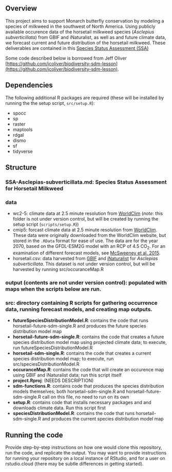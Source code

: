 ## Overview
This project aims to support Monarch butterfly conservation by modeling a species of milkweed in the southwest of North America. Using publicly available occurence data of the horsetail milkweed species (*Asclepius subverticillata*) from GBIF and iNaturalist, as well as and future climate data, we forecast current and future distribution of the horsetail milkweed. These deliverables are contained in this [Species Status Assessment (SSA)](https://github.com/BiodiversityDataScienceCorp/Spidertail-Mapping/blob/main/SSA-Asclepias-subverticillata.md)

Some code described below is borrowed from Jeff Oliver [https://github.com/jcoliver/biodiversity-sdm-lesson](https://github.com/jcoliver/biodiversity-sdm-lesson).

## Dependencies
The following additional R packages are required (these will be installed by running the the setup script, `src/setup.R`):

+ spocc
+ sp
+ raster
+ maptools
+ rdgal
+ dismo
+ sf
+ tidyverse

## Structure
### SSA-Asclepias-subverticillata.md: Species Status Assessment for Horsetail Milkweed
### data
  + wc2-5: climate data at 2.5 minute resolution from [WorldClim](http://www.worldclim.org) (_note_: this folder is not under version control, but will be created by running the setup script (`scripts/setup.R`))
  + cmip5: forcast climate data at 2.5 minute resolution from [WorldClim](http://www.worldclim.org). These data were originally downloaded from the WorldClim website, but stored in the `.RData` format for ease of use. The data are for the year 2070, based on the GFDL-ESM2G model with an RCP of 4.5 CO<sub>2</sub>. For an examination of different forecast models, see [McSweeney et al. 2015](https://link.springer.com/article/10.1007/s00382-014-2418-8).
  + horsetail.csv: data harvested from [GBIF](https://www.gbif.org/) and [iNaturalist](https://www.inaturalist.org) for _Asclepias subverticillata_. This dataset is not under version control, but will be harvested by running src/occuranceMap.R
### output (contents are not under version control): populated with maps when the scripts below are run.
### src: directory containing R scripts for gathering occurrence data, running forecast models, and creating map outputs.
  + **futureSpeciesDistributionModel.R**: contains the code that runs horsetail-future-sdm-single.R and produces the future species distribution model map
  + **horsetail-future-sdm-single.R**: contains the code that creates a future species distribution model map using projected climate data; to execute, run futureSpeciesDistributionModel.R
  + **horsetail-sdm-single.R**: contains the code that creates a current species distribution model map; to execute, run src/speciesDistributionModel.R
  + **occuranceMap.R**: contains the code that will create an occurence map using GBIF and iNaturalist data; run this script itself
  + **project.Rproj**: (NEEDS DESCRIPTION)
  + **sdm-functions.R**: contains code that produces the species distribution models themselves; both horsetail-sdm-single.R and horsetail-future-sdm-single.R call on this file, no need to run on its own
  + **setup.R**: contains code that installs necessary packages and and downloads climate data. Run this script first
  + **speciesDistributionModel.R**: contains the code that runs horsetail-sdm-single.R and produces the current species distribution model map

## Running the code
Provide step-by-step instructions on how one would clone this repository, run the code, and replicate the output. You may want to provide instructions for running your repository on a local instance of RStudio, and for a user on rstudio.cloud (there may be subtle differences in getting started).
